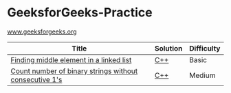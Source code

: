 # GeeksforGeeks-Practice
www.geeksforgeeks.org

| Title | Solution | Difficulty |
| --- | --- | --- |
| [Finding middle element in a linked list](http://www.geeksforgeeks.org/write-a-c-function-to-print-the-middle-of-the-linked-list/) | [C++](https://github.com/yuanhui-yang/GeeksforGeeks/blob/master/finding-middle-element-in-a-linked-list.cpp) | Basic |
| [Count number of binary strings without consecutive 1's](http://practice.geeksforgeeks.org/problems/consecutive-1s-not-allowed/0) | [C++](https://github.com/yuanhui-yang/GeeksforGeeks/blob/master/count-number-binary-strings-without-consecutive-1s.cpp) | Medium |
